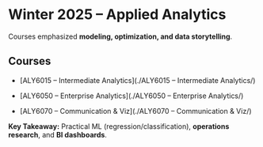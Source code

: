 # Winter 2025 – Applied Analytics



Courses emphasized **modeling, optimization, and data storytelling**.



## Courses

- [ALY6015 – Intermediate Analytics](./ALY6015 – Intermediate Analytics/)

- [ALY6050 – Enterprise Analytics](./ALY6050 – Enterprise Analytics/)

- [ALY6070 – Communication & Viz](./ALY6070 – Communication & Viz/)



**Key Takeaway:** Practical ML (regression/classification), **operations research**, and **BI dashboards**.



